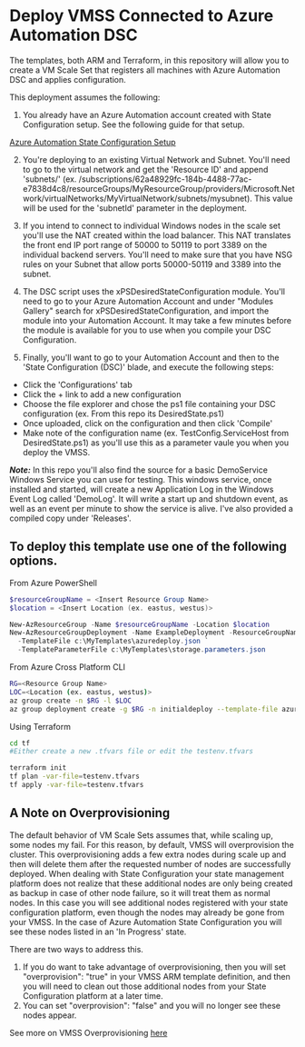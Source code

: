 # Deploy VMSS Connected to Azure Automation DSC 
The templates, both ARM and Terraform, in this repository will allow you to create a VM Scale Set that registers all machines with Azure Automation DSC and applies configuration. 

This deployment assumes the following:
1. You already have an Azure Automation account created with State Configuration setup. See the following guide for that setup.

[Azure Automation State Configuration Setup](https://docs.microsoft.com/en-us/azure/automation/automation-dsc-getting-started)

2. You're deploying to an existing Virtual Network and Subnet. You'll need to go to the virtual network and get the 'Resource ID' and append 'subnets/<subnetName>' (ex. /subscriptions/62a48929fc-184b-4488-77ac-e7838d4c8/resourceGroups/MyResourceGroup/providers/Microsoft.Network/virtualNetworks/MyVirtualNetwork/subnets/mysubnet). This value will be used for the 'subnetId' parameter in the deployment.

3. If you intend to connect to individual Windows nodes in the scale set you'll use the NAT created within the load balancer. This NAT translates the front end IP port range of 50000 to 50119 to port 3389 on the individual backend servers. You'll need to make sure that you have NSG rules on your Subnet that allow ports 50000-50119 and 3389 into the subnet. 

4. The DSC script uses the xPSDesiredStateConfiguration module. You'll need to go to your Azure Automation Account and under "Modules Gallery" search for xPSDesiredStateConfiguration, and import the module into your Automation Account. It may take a few minutes before the module is available for you to use when you compile your DSC Configuration.

5. Finally, you'll want to go to your Automation Account and then to the 'State Configuration (DSC)' blade, and execute the following steps:
  - Click the 'Configurations' tab
  - Click the + link to add a new configuration
  - Choose the file explorer and chose the ps1 file containing your DSC configuration (ex. From this repo its DesiredState.ps1)
  - Once uploaded, click on the configuration and then click 'Compile'
  - Make note of the configuration name (ex. TestConfig.ServiceHost from DesiredState.ps1) as you'll use this as a parameter vaule you when you deploy the VMSS.


***Note:*** In this repo you'll also find the source for a basic DemoService Windows Service you can use for testing. This windows service, once installed and started, will create a new Application Log in the Windows Event Log called 'DemoLog'. It will write a start up and shutdown event, as well as an event per minute to show the service is alive. I've also provided a compiled copy under 'Releases'.

## To deploy this template use one of the following options.

From Azure PowerShell
```powershell
$resourceGroupName = <Insert Resource Group Name>
$location = <Insert Location (ex. eastus, westus)>

New-AzResourceGroup -Name $resourceGroupName -Location $location
New-AzResourceGroupDeployment -Name ExampleDeployment -ResourceGroupName $resourceGroupName `
  -TemplateFile c:\MyTemplates\azuredeploy.json `
  -TemplateParameterFile c:\MyTemplates\storage.parameters.json
```

From Azure Cross Platform CLI
```bash
RG=<Resource Group Name>
LOC=<Location (ex. eastus, westus)>
az group create -n $RG -l $LOC
az group deployment create -g $RG -n initialdeploy --template-file azuredeploy.json --parameters @azuredeploy.parameters.json

```

Using Terraform 
```bash
cd tf
#Either create a new .tfvars file or edit the testenv.tfvars

terraform init
tf plan -var-file=testenv.tfvars  
tf apply -var-file=testenv.tfvars  
```
## A Note on Overprovisioning
The default behavior of VM Scale Sets assumes that, while scaling up, some nodes my fail. For this reason, by default, VMSS will overprovision the cluster. This overprovisioning adds a few extra nodes during scale up and then will delete them after the requested number of nodes are successfully deployed. When dealing with State Configuration your state management platform does not realize that these additional nodes are only being created as backup in case of other node failure, so it will treat them as normal nodes. In this case you will see additional nodes registered with your state configuration platform, even though the nodes may already be gone from your VMSS. In the case of Azure Automation State Configuration you will see these nodes listed in an 'In Progress' state.

There are two ways to address this. 
1. If you do want to take advantage of overprovisioning, then you will set "overprovision": "true" in your VMSS ARM template definition, and then you will need to clean out those additional nodes from your State Configuration platform at a later time.
2. You can set "overprovision": "false" and you will no longer see these nodes appear.

See more on VMSS Overprovisioning [here](https://docs.microsoft.com/en-us/azure/virtual-machine-scale-sets/virtual-machine-scale-sets-design-overview#overprovisioning)